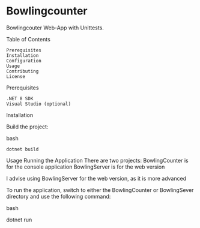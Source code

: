 # Bowlingcounter

Bowlingcouter Web-App with Unittests. 

Table of Contents

    Prerequisites
    Installation
    Configuration
    Usage
    Contributing
    License

Prerequisites

    .NET 8 SDK
    Visual Studio (optional)

Installation

Build the project:

bash

    dotnet build

Usage
Running the Application
There are two projects:
BowlingCounter is for the console application
BowlingServer is for the web version

I advise using BowlingServer for the web version, as it is more advanced

To run the application, switch to either the BowlingCounter or BowlingSever directory and use the following command:

bash

dotnet run
